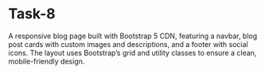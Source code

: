 # Task-8
A responsive blog page built with Bootstrap 5 CDN, featuring a navbar, blog post cards with custom images and descriptions, and a footer with social icons. The layout uses Bootstrap’s grid and utility classes to ensure a clean, mobile-friendly design.
